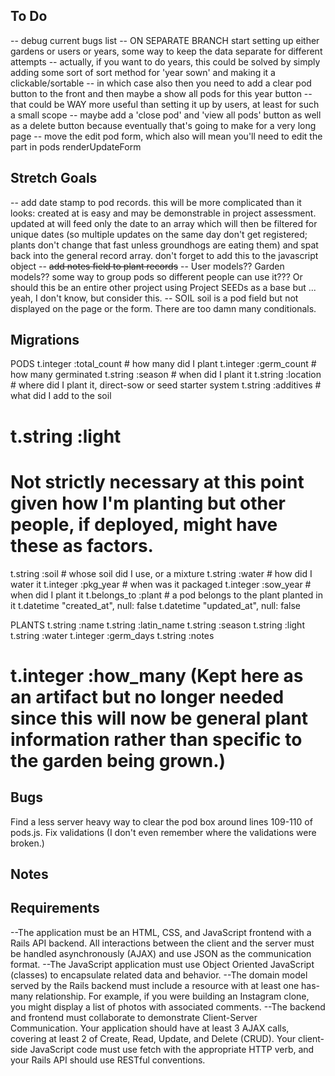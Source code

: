## To Do
-- debug current bugs list
-- ON SEPARATE BRANCH start setting up either gardens or users or years, some way to keep the data separate for different attempts
-- actually, if you want to do years, this could be solved by simply adding some sort of sort method for 'year sown' and making it a clickable/sortable 
-- in which case also then you need to add a clear pod button to the front and then maybe a show all pods for this year button
-- that could be WAY more useful than setting it up by users, at least for such a small scope
-- maybe add a 'close pod' and 'view all pods' button as well as a delete button because eventually that's going to make for a very long page
-- move the edit pod form, which also will mean you'll need to edit the part in pods renderUpdateForm

## Stretch Goals
-- add date stamp to pod records. this will be more complicated than it looks: created at is easy and may be demonstrable in project assessment. updated at will feed only the date to an array which will then be filtered for unique dates (so multiple updates on the same day don't get registered; plants don't change that fast unless groundhogs are eating them) and spat back into the general record array. don't forget to add this to the javascript object
-- ~~add notes field to plant records~~
-- User models?? Garden models?? some way to group pods so different people can use it??? Or should this be an entire other project using Project SEEDs as a base but ... yeah, I don't know, but consider this.
-- SOIL soil is a pod field but not displayed on the page or the form. There are too damn many conditionals. 

## Migrations
PODS
t.integer :total_count # how many did I plant
t.integer :germ_count # how many germinated
t.string :season # when did I plant it 
t.string :location  # where did I plant it, direct-sow or seed starter system
t.string :additives # what did I add to the soil
# t.string :light 
# Not strictly necessary at this point given how I'm planting but other people, if deployed, might have these as factors.
t.string :soil # whose soil did I use, or a mixture
t.string :water  # how did I water it
t.integer :pkg_year # when was it packaged 
t.integer :sow_year # when did I plant it
t.belongs_to :plant # a pod belongs to the plant planted in it
t.datetime "created_at",  null: false
t.datetime "updated_at",  null: false

PLANTS
t.string :name 
t.string :latin_name 
t.string :season 
t.string :light 
t.string :water 
t.integer :germ_days 
t.string :notes 
# t.integer :how_many (Kept here as an artifact but no longer needed since this will now be general plant information rather than specific to the garden being grown.)

## Bugs
Find a less server heavy way to clear the pod box around lines 109-110 of pods.js.
Fix validations (I don't even remember where the validations were broken.)

## Notes

## Requirements
--The application must be an HTML, CSS, and JavaScript frontend with a Rails API backend. All interactions between the client and the server must be handled asynchronously (AJAX) and use JSON as the communication format.
--The JavaScript application must use Object Oriented JavaScript (classes) to encapsulate related data and behavior.
--The domain model served by the Rails backend must include a resource with at least one has-many relationship. For example, if you were building an Instagram clone, you might display a list of photos with associated comments.
--The backend and frontend must collaborate to demonstrate Client-Server Communication. Your application should have at least 3 AJAX calls, covering at least 2 of Create, Read, Update, and Delete (CRUD). Your client-side JavaScript code must use fetch with the appropriate HTTP verb, and your Rails API should use RESTful conventions.
